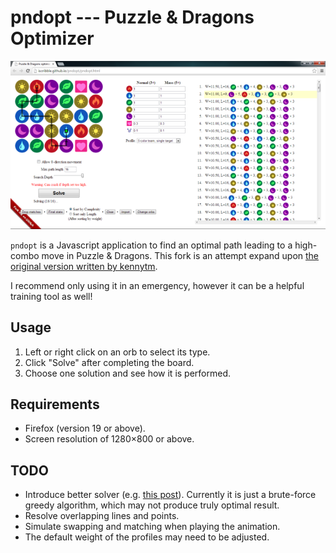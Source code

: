 pndopt --- Puzzle & Dragons Optimizer
=====================================

![Screenshot](screenshot.png)

`pndopt` is a Javascript application to find an optimal path leading to a high-combo move in Puzzle & Dragons. This fork is an attempt expand upon [the original version written by kennytm](https://github.com/kennytm/pndopt).

I recommend only using it in an emergency, however it can be a helpful training tool as well!

Usage
-----

1. Left or right click on an orb to select its type.
2. Click "Solve" after completing the board.
3. Choose one solution and see how it is performed.

Requirements
------------

* Firefox (version 19 or above).
* Screen resolution of 1280×800 or above.

TODO
----

* Introduce better solver (e.g. [this post](http://puzzleanddragonsforum.com/showthread.php?tid=1603&pid=6263#pid6263)). Currently it is just a brute-force greedy algorithm, which may not produce truly optimal result.
* Resolve overlapping lines and points.
* Simulate swapping and matching when playing the animation.
* The default weight of the profiles may need to be adjusted.